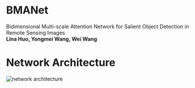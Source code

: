 # BMANet  
Bidimensional Multi-scale Attention Network for Salient Object Detection in Remote Sensing Images  
**Lina Huo, Yongmei Wang, Wei Wang**   
# Network Architecture  
![network architecture](URL "[images/BMANet.png](https://github.com/wangyongmei1108/BMANet/blob/d4070a3fda300cb819bb29bdfb2926c82348def4/images/BMANet.png)https://github.com/wangyongmei1108/BMANet/blob/d4070a3fda300cb819bb29bdfb2926c82348def4/images/BMANet.png")
